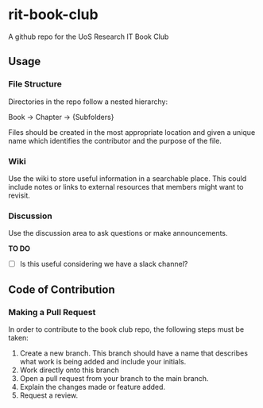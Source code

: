 # rit-book-club
A github repo for the UoS Research IT Book Club

## Usage

### File Structure
Directories in the repo follow a nested hierarchy:

Book -> Chapter -> {Subfolders}

Files should be created in the most appropriate location and given a unique name which identifies the contributor and the purpose of the file.

### Wiki

Use the wiki to store useful information in a searchable place. This could include notes or links to external resources that members might want to revisit.

### Discussion

Use the discussion area to ask questions or make announcements. 

**TO DO**
- [ ] Is this useful considering we have a slack channel?

### 

## Code of Contribution

### Making a Pull Request
In order to contribute to the book club repo, the following steps must be taken:

1. Create a new branch. This branch should have a name that describes what work is being added and include your initials.
2. Work directly onto this branch
3. Open a pull request from your branch to the main branch.
4. Explain the changes made or feature added.
5. Request a review.



